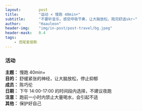 ```yaml
---
layout:        post
title:         "运动 × 慢跑 40min+"
subtitle:      "不要听音乐，感受呼吸节奏，让大脑放松，跑完舒适skr~"
author:        "Haauleon"
header-img:    "img/in-post/post-travel/bg.jpeg"
header-mask:   0.4
tags:
    - 鸢尾爱丽斯
---
```


### 活动
**主题：** 慢跑 40min+                                  
**目的：** 舒缓紧张的神经，让大脑放松，停止抑郁                                                             
**成员：** 陈巧伦        
**日期：** 下午 14:00-17:00 的时间段内选择，不建议夜跑                                  
**注意：** 跑前一小时内禁止大量喝水，会引起不适                        
**其他：** 保护好自己                     
